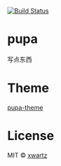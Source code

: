 [![Build Status](https://travis-ci.org/xwartz/pupa.svg?branch=master)](https://travis-ci.org/xwartz/pupa)

# pupa
写点东西

# Theme
[pupa-theme](https://github.com/xwartz/pupa-theme)

# License
MIT © [xwartz](https://github.com/xwartz)
